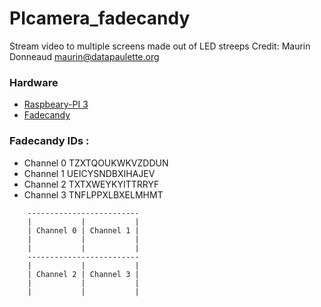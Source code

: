 
# PIcamera_fadecandy
Stream video to multiple screens made out of LED streeps
Credit: Maurin Donneaud maurin@datapaulette.org

### Hardware
 - [Raspbeary-PI 3](https://www.raspberrypi.org)
 - [Fadecandy](https://github.com/scanlime/fadecandy)

### Fadecandy IDs :
 - Channel 0  TZXTQOUKWKVZDDUN
 - Channel 1  UEICYSNDBXIHAJEV
 - Channel 2  TXTXWEYKYITTRRYF
 - Channel 3  TNFLPPXLBXELMHMT

~~~~
	-------------------------
	|           |           |
	| Channel 0 | Channel 1 |
	|           |           |
	|           |           |
	-------------------------
	|           |           |
	| Channel 2 | Channel 3 |
	|           |           |
	|           |           |
~~~~
